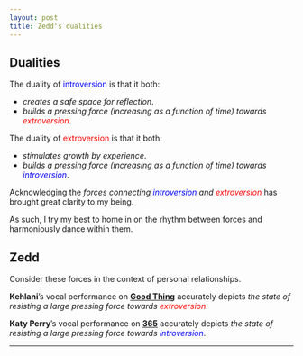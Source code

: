 ```yaml
---
layout: post
title: Zedd's dualities
---
```


## Dualities

The duality of <span style="color: blue;">introversion</span> is that it both:

- _creates a safe space for reflection_.
- _builds a pressing force (increasing as a function of time) towards <span style="color: red;">extroversion</span>_.

The duality of <span style="color: red;">extroversion</span> is that it both:

- _stimulates growth by experience_.
- _builds a pressing force (increasing as a function of time) towards <span style="color: blue;">introversion</span>_.

Acknowledging the _forces connecting <span style="color: blue;">introversion</span> and <span style="color: red;">extroversion</span>_ has brought great clarity to my being.

As such, I try my best to home in on the rhythm between forces and harmoniously dance within them.

## Zedd

Consider these forces in the context of personal relationships.

**Kehlani**’s vocal performance on [**Good Thing**](https://www.youtube.com/watch?v=CMla2ZIz7-4) accurately depicts _the state of resisting a large pressing force towards <span style="color: red;">extroversion</span>_.

**Katy Perry**’s vocal performance on [**365**](https://www.youtube.com/watch?v=YrbgUtCfnC0) accurately depicts _the state of resisting a large pressing force towards <span style="color: blue;">introversion</span>_.

---
